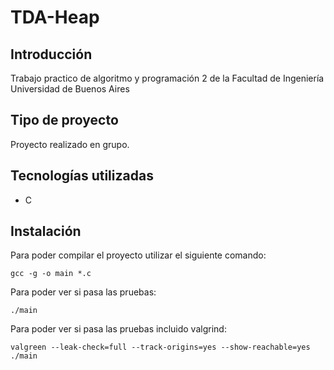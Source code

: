 # TDA-Heap
## Introducción

Trabajo practico de algoritmo y programación 2 de la Facultad de Ingeniería Universidad de Buenos Aires

## Tipo de proyecto
Proyecto realizado en grupo.

## Tecnologías utilizadas
- C

## Instalación
Para poder compilar el proyecto utilizar el siguiente comando:
```
gcc -g -o main *.c 
```
Para poder ver si pasa  las pruebas:
```
./main
```
Para poder ver si pasa las pruebas incluido valgrind:
```
valgreen --leak-check=full --track-origins=yes --show-reachable=yes ./main
```
